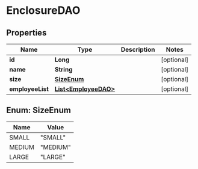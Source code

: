 # EnclosureDAO

## Properties
Name | Type | Description | Notes
------------ | ------------- | ------------- | -------------
**id** | **Long** |  |  [optional]
**name** | **String** |  |  [optional]
**size** | [**SizeEnum**](#SizeEnum) |  |  [optional]
**employeeList** | [**List&lt;EmployeeDAO&gt;**](EmployeeDAO.md) |  |  [optional]

<a name="SizeEnum"></a>
## Enum: SizeEnum
Name | Value
---- | -----
SMALL | &quot;SMALL&quot;
MEDIUM | &quot;MEDIUM&quot;
LARGE | &quot;LARGE&quot;

